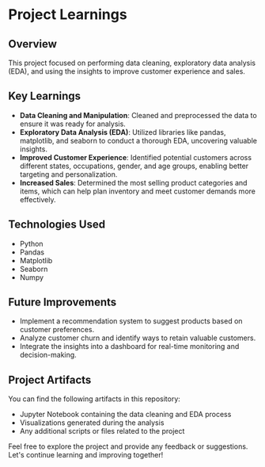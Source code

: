 # Project Learnings

## Overview
This project focused on performing data cleaning, exploratory data analysis (EDA), and using the insights to improve customer experience and sales.

## Key Learnings
- **Data Cleaning and Manipulation**: Cleaned and preprocessed the data to ensure it was ready for analysis.
- **Exploratory Data Analysis (EDA)**: Utilized libraries like pandas, matplotlib, and seaborn to conduct a thorough EDA, uncovering valuable insights.
- **Improved Customer Experience**: Identified potential customers across different states, occupations, gender, and age groups, enabling better targeting and personalization.
- **Increased Sales**: Determined the most selling product categories and items, which can help plan inventory and meet customer demands more effectively.

## Technologies Used
- Python
- Pandas
- Matplotlib
- Seaborn
- Numpy

## Future Improvements
- Implement a recommendation system to suggest products based on customer preferences.
- Analyze customer churn and identify ways to retain valuable customers.
- Integrate the insights into a dashboard for real-time monitoring and decision-making.

## Project Artifacts
You can find the following artifacts in this repository:
- Jupyter Notebook containing the data cleaning and EDA process
- Visualizations generated during the analysis
- Any additional scripts or files related to the project

Feel free to explore the project and provide any feedback or suggestions. Let's continue learning and improving together!
